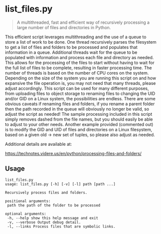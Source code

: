 # list_files.py

> A multithreaded, fast and efficient way of recursively processing a large number of files and directories in Python.

This efficient script leverages multithreading and the use of a queue to store a list of work to be done. One thread recursively parses the filesystem to get a list of files and folders to be processed and populates that information in a queue. Additional threads wait for the queue to be populated with information and process each file and directory as needed. This allows for the processing of the files to start without having to wait for the full list of files to be complete, resulting in faster processing time.
The number of threads is based on the number of CPU cores on the system. Depending on the size of the system you are running this script on and how expansive the file operation is, you may not need that many threads, please adjust accordingly.
This script can be used for many different purposes, from uploading files to object storage to renaming files to changing the UID and/or GID on a Linux system, the possibilities are endless. There are some obvious caveats if renaming files and folders, if you rename a parent folder then the path recorded in the queue will obviously no longer be valid, so adjust the script as needed!
The sample processing included in this script simply removes dashed from the file names, but you should easily be able to adjust to your other needs. Another example provided (commented out) is to modify the GID and UID of files and directories on a Linux filesystem, based on a given old -> new set of tuples, so please also adjust as needed.


Additional details are available at:

https://technotes.videre.us/en/python/processing-files-and-folders/


## Usage

```
list_files.py
usage: list_files.py [-h] [-v] [-l] path [path ...]

Recursively process files and folders.

positional arguments:
 path the path of the folder to be processed

optional arguments:
 -h, --help show this help message and exit
 -v, --verbose Output debug detail.
 -l, --links Process files that are symbolic links.
 ```